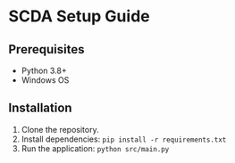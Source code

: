 # SCDA Setup Guide

## Prerequisites
- Python 3.8+
- Windows OS

## Installation
1. Clone the repository.
2. Install dependencies: `pip install -r requirements.txt`
3. Run the application: `python src/main.py`